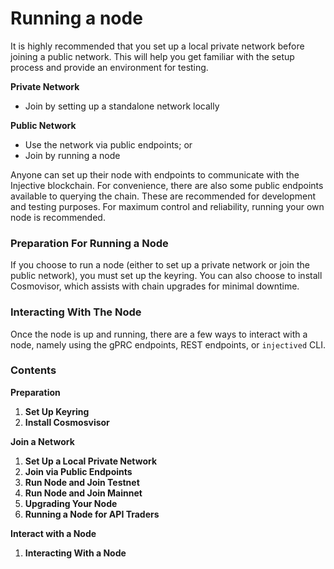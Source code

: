 # Running a node

It is highly recommended that you set up a local private network before joining a public network. This will help you get familiar with the setup process and provide an environment for testing.

**Private Network**

* Join by setting up a standalone network locally

**Public Network**

* Use the network via public endpoints; or
* Join by running a node

Anyone can set up their node with endpoints to communicate with the Injective blockchain. For convenience, there are also some public endpoints available to querying the chain. These are recommended for development and testing purposes. For maximum control and reliability, running your own node is recommended.

### Preparation For Running a Node

If you choose to run a node (either to set up a private network or join the public network), you must set up the keyring. You can also choose to install Cosmovisor, which assists with chain upgrades for minimal downtime.

### Interacting With The Node

Once the node is up and running, there are a few ways to interact with a node, namely using the gPRC endpoints, REST endpoints, or `injectived` CLI.

### Contents

**Preparation**

1. **Set Up Keyring**
2. **Install Cosmosvisor**

**Join a Network**

1. **Set Up a Local Private Network**
2. **Join via Public Endpoints**
3. **Run Node and Join Testnet**
4. **Run Node and Join Mainnet**
5. **Upgrading Your Node**
6. **Running a Node for API Traders**

**Interact with a Node**

1. **Interacting With a Node**
